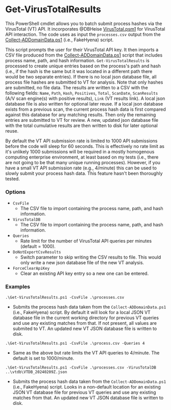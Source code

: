 # Get-VirusTotalResults
This PowerShell cmdlet allows you to batch submit process hashes via the VirusTotal (VT) API.  It incorporates @DBHeise [VirusTotal.psm1](https://github.com/DBHeise/Powershell/blob/master/Modules/VirusTotal/VirusTotal.psm1) for VirusTotal API interaction.  The code uses as input the `processes.csv` output from the [Collect-ADDomainData.ps1](https://github.com/bishoppebbles/Collect-ADDomainData) (i.e., FakeHyena) script.

This script prompts the user for their VirusTotal API key.  It then imports a CSV file produced from the [Collect-ADDomainData.ps1](https://github.com/bishoppebbles/Collect-ADDomainData) script that includes process name, path, and hash information.  `Get-VirusTotalResults` is processed to create unique entries based on the process's path and hash (i.e., if the hash is the same but it was located in a different path there would be two separate entries).  If there is no local json database file, all process file hashes are submitted to VT for analysis.  Note that only hashes are submitted, no file data.  The results are written to a CSV with the following fields: `Name`, `Path`, `Hash`, `Positives`, `Total`, `ScanDate`, `ScanResults` (A/V scan engine(s) with positive results), `Link` (VT results link).  A local json database file is also written for optional later reuse.  If a local json database exists from a previous scan, the current process hash data is first compared against this database for any matching results.  Then only the remaining entries are submitted to VT for review.  A new, updated json database file with the total cumulative results are then written to disk for later optional reuse.

By default the VT API submission rate is limited to 1000 API submissions before the code will sleep for 60 seconds.  This is effectively no rate limit as it's unlikely 1000 submissions will be required in a mostly homogenous computing enterprise environment, at least based on my tests (i.e., there are not going to be that many unique running processes).  However, if you have a small VT API submission rate (e.g., 4/minute) this can be used to slowly submit your process hash data.  This feature hasn't been thoroughly tested.  

### Options
* `CsvFile`
  * The CSV file to import containing the process name, path, and hash information.
* `VirusTotalDB`
  * The CSV file to import containing the process name, path, and hash information.
* `Queries`
  * Rate limit for the number of VirusTotal API queries per minutes (default = 1000).
* `DoNotExportCsvResults`
  * Switch parameter to skip writing the CSV results to file.  This would only write a new json database file of the new VT analysis.
* `ForceClearApiKey`
  * Clear an existing API key entry so a new one can be entered.

### Examples
`.\Get-VirusTotalResults.ps1 -CsvFile .\processes.csv`

* Submits the process hash data taken from the `Collect-ADDomainData.ps1` (i.e., FakeHyena) script.  By default it will look for a local JSON VT database file in the current working directory for previous VT queries and use any existing matches from that.  If not present, all values are submited to VT.  An updated new VT JSON database file is written to disk.

`.\Get-VirusTotalResults.ps1 -CsvFile .\process.csv -Queries 4`

* Same as the above but rate limits the VT API queries to 4/minute.  The default is set to 1000/minute.

`.\Get-VirusTotalResults.ps1 -CsvFile .\processes.csv -VirusTotalDB ..\vtdb\VTDB_20240209Z.json`

* Submits the process hash data taken from the `Collect-ADDomainData.ps1` (i.e., FakeHyena) script.  Looks in a non-default location for an existing JSON VT database file for previous VT queries and use any existing matches from that.  An updated new VT JSON database file is written to disk.
